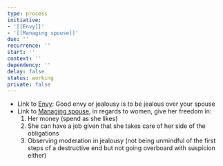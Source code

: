 ```yaml
---
type: process
initiative:
- '[[Envy]]'
- '[[Managing spouse]]'
due: ''
recurrence: ''
start: ''
context: ''
dependency: ''
delay: false
status: working
private: false
---
```


* Link to [Envy](docs/sidebar1/Initiatives/bad%20traits/Envy.md): Good envy or jealousy is to be jealous over your spouse
* Link to [Managing spouse](docs/sidebar1/Initiatives/worship/Managing%20spouse.md), in regards to women, give her freedom in:
	1. Her money (spend as she likes)
	2. She can have a job given that she takes care of her side of the obligations
	3. Observing moderation in jealousy (not being unmindful of the first steps of a destructive end but not going overboard with suspicion either)
